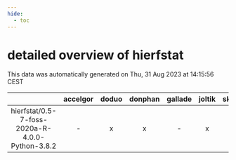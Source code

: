 ```yaml
---
hide:
  - toc
---
```


detailed overview of hierfstat
==============================


This data was automatically generated on Thu, 31 Aug 2023 at 14:15:56 CEST  

| |accelgor|doduo|donphan|gallade|joltik|skitty|swalot|victini|
| :---: | :---: | :---: | :---: | :---: | :---: | :---: | :---: | :---: |
|hierfstat/0.5-7-foss-2020a-R-4.0.0-Python-3.8.2|-|x|x|-|x|x|x|x|
